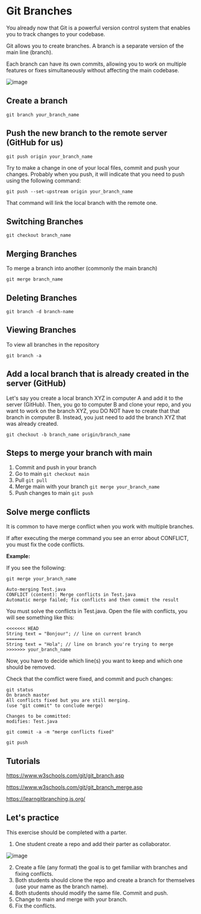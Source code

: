 # Git Branches

You already now that Git is a powerful version control system that enables you to track changes to your codebase. 

Git allows you to create branches. A branch is a separate version of the main line (branch).

Each branch can have its own commits, allowing you to work on multiple features or fixes simultaneously without affecting the main codebase.

![image](https://github.com/user-attachments/assets/97abf57e-528e-40bf-8aa7-fe73a3819e11)



## Create a branch

```
git branch your_branch_name
```

## Push the new branch to the remote server (GitHub for us)

```git push origin your_branch_name```

Try to make a change in one of your local files, commit and push your changes. Probably when you push, it will indicate that you need to push using the following
command:

```git push --set-upstream origin your_branch_name```

That command will link the local branch with the remote one.

## Switching Branches

```git checkout branch_name```

## Merging Branches

To merge a branch into another (commonly the main branch)

```git merge branch_name```

## Deleting Branches

```git branch -d branch-name```

## Viewing Branches

To view all branches in the repository

```git branch -a```

## Add a local branch that is already created in the server (GitHub)

Let's say you create a local branch XYZ in computer A and add it to the server (GitHub). Then, you go to computer B and clone your repo, and you want to work on the branch XYZ, you DO NOT have to create that that branch in computer B. Instead, you just need to add the branch XYZ that was already created.

```git checkout -b branch_name origin/branch_name```

## Steps to merge your branch with main

1. Commit and push in your branch
2. Go to main ```git checkout main```
3. Pull ```git pull```
4. Merge main with your branch ```git merge your_branch_name```
5. Push changes to main ```git push```

## Solve merge conflicts

It is common to have merge conflict when you work with multiple branches.

If after executing the merge command you see an error about CONFLICT, you must fix the code conflicts.

**Example:**

If you see the following:

```
git merge your_branch_name

Auto-merging Test.java
CONFLICT (content): Merge conflicts in Test.java
Automatic merge failed; fix conflicts and then commit the result

```

You must solve the conflicts in Test.java. Open the file with conflicts, you will see something like this:

```
<<<<<<< HEAD
String text = "Bonjour"; // line on current branch
=======
String text = "Hola"; // line on branch you're trying to merge
>>>>>>> your_branch_name
```

Now, you have to decide which line(s) you want to keep and which one should be removed.

Check that the comflict were fixed, and commit and puch changes:

```
git status
On branch master
All conflicts fixed but you are still merging.
(use "git commit" to conclude merge)

Changes to be committed:
modifies: Test.java

git commit -a -m "merge conflicts fixed"

git push
```

## Tutorials

https://www.w3schools.com/git/git_branch.asp

https://www.w3schools.com/git/git_branch_merge.asp

https://learngitbranching.js.org/

## Let's practice

This exercise should be completed with a parter.

1. One student create a repo and add their parter as collaborator.
   
![image](https://github.com/user-attachments/assets/c928fa50-983b-4d90-88d0-cde2026fb7de)


2. Create a file (any format) the goal is to get familiar with branches and fixing conflicts.
3. Both students should clone the repo and create a branch for themselves (use your name as the branch name).
4. Both students should modify the same file. Commit and push.
5. Change to main and merge with your branch.
6. Fix the conflicts.
